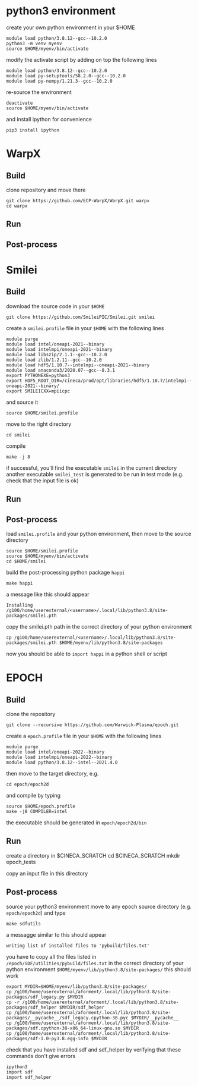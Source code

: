 # python3 environment

create your own python environment in your $HOME
```
module load python/3.8.12--gcc--10.2.0
python3 -m venv myenv
source $HOME/myenv/bin/activate
```

modify the activate script by adding on top the following lines 
```
module load python/3.8.12--gcc--10.2.0
module load py-setuptools/58.2.0--gcc--10.2.0
module load py-numpy/1.21.3--gcc--10.2.0
```

re-source the environment 
```
deactivate
source $HOME/myenv/bin/activate
```

and install ipython for convenience 
```
pip3 install ipython
``` 

# WarpX
## Build
clone repository and move there 
```
git clone https://github.com/ECP-WarpX/WarpX.git warpx
cd warpx
```

## Run

## Post-process


# Smilei
## Build
download the source code in your `$HOME`
```
git clone https://github.com/SmileiPIC/Smilei.git smilei
```

create a `smilei.profile` file in your `$HOME` with the following lines
```
module purge 
module load intel/oneapi-2021--binary
module load intelmpi/oneapi-2021--binary
module load libszip/2.1.1--gcc--10.2.0
module load zlib/1.2.11--gcc--10.2.0
module load hdf5/1.10.7--intelmpi--oneapi-2021--binary
module load anaconda3/2020.07--gcc--8.3.1
export PYTHONEXE=python3
export HDF5_ROOT_DIR=/cineca/prod/opt/libraries/hdf5/1.10.7/intelmpi--oneapi-2021--binary/
export SMILEICXX=mpiicpc
```

and source it
```
source $HOME/smilei.profile
``` 

move to the right directory
```
cd smilei
``` 

compile 
```
make -j 8
```
if successful, you'll find the executable `smilei` in the current directory 
another executable `smilei_test` is generated to be run in test mode (e.g. check that the input file is ok)

## Run

## Post-process
load `smilei.profile` and your python environment, then move to the source directory
```
source $HOME/smilei.profile
source $HOME/myenv/bin/activate
cd $HOME/smilei
```

build the post-processing python package `happi`
```
make happi
```
a message like this should appear
```
Installing /g100/home/userexternal/<username>/.local/lib/python3.8/site-packages/smilei.pth
```

copy the smilei.pth path in the correct directory of your python environment 
```
cp /g100/home/userexternal/<username>/.local/lib/python3.8/site-packages/smilei.pth $HOME/myenv/lib/python3.8/site-packages
```

now you should be able to `import happi` in a python shell or script 

# EPOCH
## Build
clone the repository
```
git clone --recursive https://github.com/Warwick-Plasma/epoch.git
```

create a `epoch.profile` file in your `$HOME` with the following lines
```
module purge
module load intel/oneapi-2022--binary
module load intelmpi/oneapi-2022--binary
module load python/3.8.12--intel--2021.4.0
```

then move to the target directory, e.g.
```
cd epoch/epoch2d
```

and compile by typing
```
source $HOME/epoch.profile
make -j8 COMPILER=intel
```

the executable should be generated in `epoch/epoch2d/bin`

## Run
create a directory in $CINECA_SCRATCH
cd $CINECA_SCRATCH
mkdir epoch_tests

copy an input file in this directory 

## Post-process 
source your python3 environment 
move to any epoch source directory (e.g. `epoch/epoch2d`) and type
```
make sdfutils
```
a messagge similar to this should appear
```
writing list of installed files to 'pybuild/files.txt'
```
you have to copy all the files listed in `/epoch/SDF/utilities/pybuild/files.txt` in the correct directory of your python environment `$HOME/myenv/lib/python3.8/site-packages/`
this should work
```
export MYDIR=$HOME/myenv/lib/python3.8/site-packages/
cp /g100/home/userexternal/aforment/.local/lib/python3.8/site-packages/sdf_legacy.py $MYDIR
cp -r /g100/home/userexternal/aforment/.local/lib/python3.8/site-packages/sdf_helper $MYDIR/sdf_helper
cp /g100/home/userexternal/aforment/.local/lib/python3.8/site-packages/__pycache__/sdf_legacy.cpython-38.pyc $MYDIR/__pycache__
cp /g100/home/userexternal/aforment/.local/lib/python3.8/site-packages/sdf.cpython-38-x86_64-linux-gnu.so $MYDIR
cp /g100/home/userexternal/aforment/.local/lib/python3.8/site-packages/sdf-1.0-py3.8.egg-info $MYDIR
```

check that you have installed sdf and sdf_helper by verifying that these commands don't give errors 
```
ipython3
import sdf
import sdf_helper
``` 